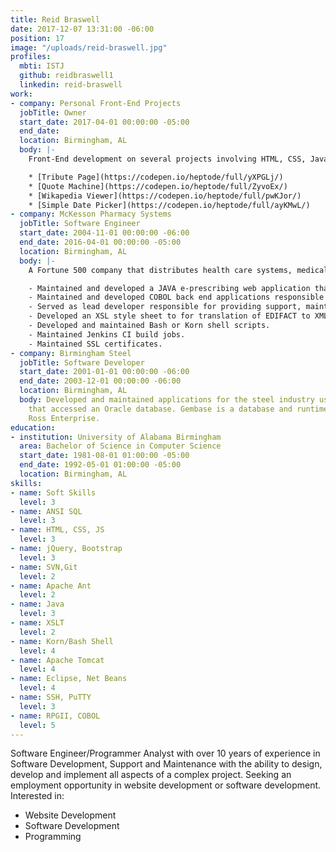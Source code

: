 ```yaml
---
title: Reid Braswell
date: 2017-12-07 13:31:00 -06:00
position: 17
image: "/uploads/reid-braswell.jpg"
profiles:
  mbti: ISTJ
  github: reidbraswell1
  linkedin: reid-braswell
work:
- company: Personal Front-End Projects
  jobTitle: Owner
  start_date: 2017-04-01 00:00:00 -05:00
  end_date: 
  location: Birmingham, AL
  body: |-
    Front-End development on several projects involving HTML, CSS, JavaScript, jQuery, and Bootstrap:

    * [Tribute Page](https://codepen.io/heptode/full/yXPGLj/)
    * [Quote Machine](https://codepen.io/heptode/full/ZyvoEx/)
    * [Wikapedia Viewer](https://codepen.io/heptode/full/pwKJor/)
    * [Simple Date Picker](https://codepen.io/heptode/full/ayKMwL/)
- company: McKesson Pharmacy Systems
  jobTitle: Software Engineer
  start_date: 2004-11-01 00:00:00 -06:00
  end_date: 2016-04-01 00:00:00 -05:00
  location: Birmingham, AL
  body: |-
    A Fortune 500 company that distributes health care systems, medical supplies, and pharmaceutical products with more than 65,000 employees and $190 Billion in annual revenue:

    - Maintained and developed a JAVA e-prescribing web application that enabled pharmacies to send and receive electronic prescriptions through the Sure Scripts network.  All messages were base-64 encoded EDIFACT wrapped in XML sent via a secure SSL connection.
    - Maintained and developed COBOL back end applications responsible for parsing, formatting and displaying the EDIFACT e-prescribing message.
    - Served as lead developer responsible for providing support, maintenance of PIHOST  a Java application that facilitated the digital signing and archiving of controlled substance e-prescribing prescription information into a MYSQL database via JPA.
    - Developed an XSL style sheet to for translation of EDIFACT to XML and XML to EDIFACT.
    - Developed and maintained Bash or Korn shell scripts.
    - Maintained Jenkins CI build jobs.
    - Maintained SSL certificates.
- company: Birmingham Steel
  jobTitle: Software Developer
  start_date: 2001-01-01 00:00:00 -06:00
  end_date: 2003-12-01 00:00:00 -06:00
  location: Birmingham, AL
  body: Developed and maintained applications for the steel industry using Gembase
    that accessed an Oracle database. Gembase is a database and runtime engine from
    Ross Enterprise.
education:
- institution: University of Alabama Birmingham
  area: Bachelor of Science in Computer Science
  start_date: 1981-08-01 01:00:00 -05:00
  end_date: 1992-05-01 01:00:00 -05:00
  location: Birmingham, AL
skills:
- name: Soft Skills
  level: 3
- name: ANSI SQL
  level: 3
- name: HTML, CSS, JS
  level: 3
- name: jQuery, Bootstrap
  level: 3
- name: SVN,Git
  level: 2
- name: Apache Ant
  level: 2
- name: Java
  level: 3
- name: XSLT
  level: 2
- name: Korn/Bash Shell
  level: 4
- name: Apache Tomcat
  level: 4
- name: Eclipse, Net Beans
  level: 4
- name: SSH, PuTTY
  level: 3
- name: RPGII, COBOL
  level: 5
---
```


Software Engineer/Programmer Analyst with over 10 years of experience in Software Development, Support and Maintenance with the ability to design, develop and implement all aspects of a complex project. Seeking an employment opportunity in website development or software development. Interested in:

- Website Development
- Software Development
- Programming